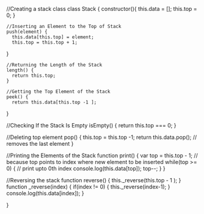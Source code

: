 //Creating a stack class
class Stack {
    constructor(){
        this.data = [];
        this.top = 0;
    }
    
    //Inserting an Element to the Top of Stack
    push(element) {
      this.data[this.top] = element;
      this.top = this.top + 1;
   }
   
    //Returning the Length of the Stack
    length() {
      return this.top;
    }
    
    //Getting the Top Element of the Stack
    peek() {
      return this.data[this.top -1 ];
   }
   
   //Checking If the Stack Is Empty
   isEmpty() {
      return this.top === 0;
  }   
  
  //Deleting top element
  pop() {
     this.top = this.top -1;
     return this.data.pop(); // removes the last element
  }
  
  //Printing the Elements of the Stack
  function print() {
    var top = this.top - 1; // because top points to index where new    element to be inserted
    while(top >= 0) { // print upto 0th index
    console.log(this.data[top]);
    top--;
    }
  }
  
  //Reversing the stack
  function reverse() {
   this._reverse(this.top - 1 );
  }
  function _reverse(index) {
   if(index != 0) {
      this._reverse(index-1);
   }
    console.log(this.data[index]);
    }
 
  
}
